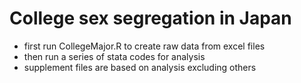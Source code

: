 # College sex segregation in Japan
- first run CollegeMajor.R to create raw data from excel files
- then run a series of stata codes for analysis
- supplement files are based on analysis excluding others